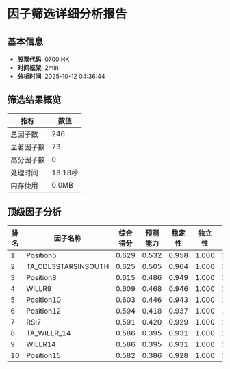 # 因子筛选详细分析报告

## 基本信息
- **股票代码**: 0700.HK
- **时间框架**: 2min
- **分析时间**: 2025-10-12 04:36:44

## 筛选结果概览
| 指标 | 数值 |
|------|------|
| 总因子数 | 246 |
| 显著因子数 | 73 |
| 高分因子数 | 0 |
| 处理时间 | 18.18秒 |
| 内存使用 | 0.0MB |

## 顶级因子分析
| 排名 | 因子名称 | 综合得分 | 预测能力 | 稳定性 | 独立性 | 实用性 |
|------|----------|----------|----------|--------|--------|--------|
| 1 | Position5 | 0.629 | 0.532 | 0.958 | 1.000 | 1.000 |
| 2 | TA_CDL3STARSINSOUTH | 0.625 | 0.505 | 0.964 | 1.000 | 1.000 |
| 3 | Position8 | 0.615 | 0.486 | 0.949 | 1.000 | 1.000 |
| 4 | WILLR9 | 0.609 | 0.468 | 0.946 | 1.000 | 1.000 |
| 5 | Position10 | 0.603 | 0.446 | 0.943 | 1.000 | 1.000 |
| 6 | Position12 | 0.594 | 0.418 | 0.937 | 1.000 | 1.000 |
| 7 | RSI7 | 0.591 | 0.420 | 0.929 | 1.000 | 1.000 |
| 8 | TA_WILLR_14 | 0.586 | 0.395 | 0.931 | 1.000 | 1.000 |
| 9 | WILLR14 | 0.586 | 0.395 | 0.931 | 1.000 | 1.000 |
| 10 | Position15 | 0.582 | 0.386 | 0.928 | 1.000 | 1.000 |
